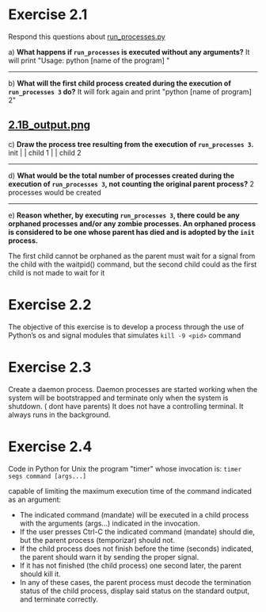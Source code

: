 # Exercise 2.1

Respond this questions about [run_processes.py](../run_processes.py)

a) **What happens if `run_processes` is executed without any arguments?**
It will print "Usage: python [name of the program] <number>"

---

b) **What will the first child process created during the execution of `run_processes 3` do?**
It will fork again and print "python [name of program] 2"

## [2.1B_output.png](./2.1B_output.png)

c) **Draw the process tree resulting from the execution of `run_processes 3`.**
init
|
|
child 1
|
|
child 2

---

d) **What would be the total number of processes created during the execution of `run_processes 3`, not counting the original parent process?**
2 processes would be created

---

e) **Reason whether, by executing `run_processes 3`, there could be any orphaned processes and/or any zombie processes. An orphaned process is considered to be one whose parent has died and is adopted by the `init` process.**

The first child cannot be orphaned as the parent must wait for a signal from the child with the waitpid() command, but the second child could as the first child is not made to wait for it

# Exercise 2.2

The objective of this exercise is to develop a process through the use of Python’s os and signal modules that simulates `kill -9 <pid>` command

# Exercise 2.3

Create a daemon process.
Daemon processes are started working when the system will be bootstrapped and terminate only when the system is shutdown. ( dont have parents)
It does not have a controlling terminal. It always runs in the background.

# Exercise 2.4

Code in Python for Unix the program "timer" whose invocation is:
`timer segs command [args...]`

capable of limiting the maximum execution time of the command indicated as an argument:

- The indicated command (mandate) will be executed in a child process with the arguments (args...) indicated in the invocation.
- If the user presses Ctrl-C the indicated command (mandate) should die, but the parent process (temporizar) should not.
- If the child process does not finish before the time (seconds) indicated, the parent should warn it by sending the proper signal.
- If it has not finished (the child process) one second later, the parent should kill it.
- In any of these cases, the parent process must decode the termination status of the child process, display said status on the standard output, and terminate correctly.
